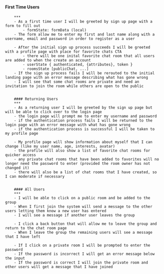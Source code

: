 #### First Time Users
        ***
        - As a first time user I will be greeted by sign up page with a form to fill out
            - formState: formData (local)
        - The form allow me to enter my first and last name along with a username, email and password in order to register as a user

        - After the initial sign up process succeeds I will be greeted with a profile page with place for favorite chats CTA
            - there will be one inital favorite chat room that all users are added to when the create an account
            - userState { authenticated, {attributes}, token }
            - roomsState [publicChat, ...]
        - If the sign up process fails I will be rerouted to the initial landing page with an error message describing what has gone wrong
        - I will see that some chat rooms are private and need an invitation to join the room while others are open to the public


        #### Returning Users
        ***
        - As a returning user I will be greeted by the sign up page but will be able to click over to the login page
        - the login page will prompt me to enter my username and password
        - if the authentication process fails I will be returned to the login page with an error message with what has gone wrong
        - if the authentication process is successful I will be taken to my profile page

        - My profile page will show information about myself that I can change (like my user name, age, interests, avatar)
        - the profile will also show a list of favorite chat rooms for quicker access
        - any private chat rooms that have been added to favorites will no longer need the password to enter (provided the room owner has not changed it)
        - there will also be a list of chat rooms that I have created, so I can moderate if necessary


        #### All Users
        ***
        - I will be able to click on a public room and be added to the group
        - When I first join the system will send a message to the other users letting them know a new user has entered
        - I will see a message if another user leaves the group

        - I click a back button that will allow me to leave the group and return to the chat room page
        - When I leave the group the remaining users will see a message that I have left

        - If I click on a private room I will be prompted to enter the password
        - If the password is incorrect I will get an error message below the input
        - If the password is correct I will join the private room and other users will get a message that I have joined
